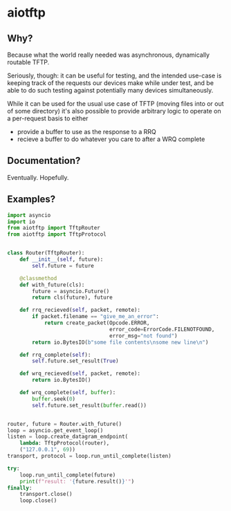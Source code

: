 aiotftp
=======

## Why?

Because what the world really needed was asynchronous, dynamically
routable TFTP.

Seriously, though: it can be useful for testing, and the intended use-case
is keeping track of the requests our devices make while under test, and
be able to do such testing against potentially many devices simultaneously.

While it can be used for the usual use case of TFTP (moving files into or
out of some directory) it's also possible to provide arbitrary logic to
operate on a per-request basis to either

* provide a buffer to use as the response to a RRQ
* recieve a buffer to do whatever you care to after a WRQ complete

## Documentation?

Eventually. Hopefully.

## Examples?

```python
import asyncio
import io
from aiotftp import TftpRouter
from aiotftp import TftpProtocol


class Router(TftpRouter):
    def __init__(self, future):
        self.future = future

    @classmethod
    def with_future(cls):
        future = asyncio.Future()
        return cls(future), future

    def rrq_recieved(self, packet, remote):
        if packet.filename == "give_me_an_error":
            return create_packet(Opcode.ERROR,
                                 error_code=ErrorCode.FILENOTFOUND,
                                 error_msg="not found")
        return io.BytesIO(b"some file contents\nsome new line\n")

    def rrq_complete(self):
        self.future.set_result(True)

    def wrq_recieved(self, packet, remote):
        return io.BytesIO()

    def wrq_complete(self, buffer):
        buffer.seek(0)
        self.future.set_result(buffer.read())


router, future = Router.with_future()
loop = asyncio.get_event_loop()
listen = loop.create_datagram_endpoint(
    lambda: TftpProtocol(router),
    ("127.0.0.1", 69))
transport, protocol = loop.run_until_complete(listen)

try:
    loop.run_until_complete(future)
    print(f"result: '{future.result()}'")
finally:
    transport.close()
    loop.close()
```
